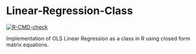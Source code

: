 # Linear-Regression-Class


<!-- badges: start -->
[![R-CMD-check](https://github.com/PatrickSVM/linearregressionlab/workflows/R-CMD-check/badge.svg)](https://github.com/PatrickSVM/linearregressionlab/actions)
<!-- badges: end -->


Implementation of OLS Linear Regression as a class in R using closed form matrix equations.
